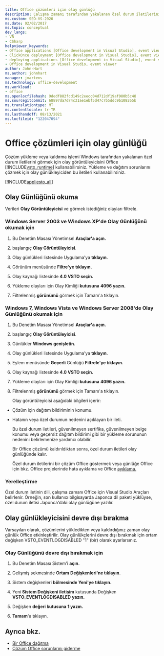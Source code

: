 ```yaml
---
title: Office çözümleri için olay günlüğü
description: Çalışma zamanı tarafından yakalanan özel durum iletilerini Windows için olay görüntüleyiciyi nasıl kullanabileceğiniz Office için Visual Studio Araçları öğrenin.
ms.custom: SEO-VS-2020
ms.date: 02/02/2017
ms.topic: conceptual
dev_langs:
- VB
- CSharp
helpviewer_keywords:
- Office applications [Office development in Visual Studio], event viewer
- ClickOnce deployment [Office development in Visual Studio], event viewer
- deploying applications [Office development in Visual Studio], event viewer
- Office development in Visual Studio, event viewer
author: John-Hart
ms.author: johnhart
manager: jmartens
ms.technology: office-development
ms.workload:
- office
ms.openlocfilehash: 9dedf882fcd149c2eecc04d712df19af980b5c48
ms.sourcegitcommit: 68897da7d74c31ae1ebf5d47c7b5ddc9b108265b
ms.translationtype: MT
ms.contentlocale: tr-TR
ms.lasthandoff: 08/13/2021
ms.locfileid: "122047094"
---
```

# <a name="event-logging-for-office-solutions"></a>Office çözümleri için olay günlüğü
  Çözüm yükleme veya kaldırma işlemi Windows tarafından yakalanan özel durum iletilerini görmek için olay görüntüleyicisini Office [!INCLUDE[vsto_runtime](../vsto/includes/vsto-runtime-md.md)] kullanabilirsiniz. Yükleme ve dağıtım sorunlarını çözmek için olay günlükleyiciden bu iletileri kullanabilirsiniz.

 [!INCLUDE[appliesto_all](../vsto/includes/appliesto-all-md.md)]

## <a name="read-the-event-log"></a>Olay Günlüğünü okuma
 Verileri **Olay Görüntüleyicisi** ve görmek istediğiniz olayları filtrele.

### <a name="to-read-the-event-log-in-windows-server-2003-and-windows-xp"></a>Windows Server 2003 ve Windows XP'de Olay Günlüğünü okumak için

1. Bu Denetim Masası Yönetimsel **Araçlar'a açın.**

2. başlangıç **Olay Görüntüleyicisi.**

3. Olay günlükleri listesinde Uygulama'ya **tıklayın.**

4. Görünüm menüsünde **Filtre'ye** **tıklayın.**

5. Olay kaynağı listesinde **4.0 VSTO seçin.** 

6. Yükleme olayları için Olay Kimliği **kutusuna** **4096 yazın.**

7. Filtrelenmiş **görünümü** görmek için Tamam'a tıklayın.

### <a name="to-read-the-event-log-in-windows-7-windows-vista-and-windows-server-2008"></a>Windows 7, Windows Vista ve Windows Server 2008'de Olay Günlüğünü okumak için

1. Bu Denetim Masası Yönetimsel **Araçlar'a açın.**

2. başlangıç **Olay Görüntüleyicisi.**

3. Günlükler **Windows genişletin.**

4. Olay günlükleri listesinde Uygulama'ya **tıklayın.**

5. Eylem menüsünde **Geçerli** Günlüğü **Filtrele'ye tıklayın.**

6. Olay kaynağı listesinde **4.0 VSTO seçin.** 

7. Yükleme olayları için Olay Kimliği **kutusuna** **4096 yazın.**

8. Filtrelenmiş **görünümü** görmek için Tamam'a tıklayın.

   Olay görüntüleyicisi aşağıdaki bilgileri içerir:

- Çözüm için dağıtım bildiriminin konumu.

- Hatanın veya özel durumun nedenini açıklayan bir ileti.

  Bu özel durum iletileri, güvenilmeyen sertifika, güvenilmeyen belge konumu veya geçersiz dağıtım bildirimi gibi bir yükleme sorununun nedenini belirlemenize yardımcı olabilir.

  Bir Office çözümü kaldırıldıktan sonra, özel durum iletileri olay günlüğünde kalır.

  Özel durum iletilerini bir çözüm Office göstermek veya günlüğe [](../vsto/debugging-office-projects.md) Office için bkz. Office projelerinde hata ayıklama ve Office [ayıklama.](../vsto/debugging-office-projects.md)

### <a name="localization"></a>Yerelleştirme
 Özel durum iletinin dili, çalışma zamanı Office için Visual Studio Araçları belirlenir. Örneğin, son kullanıcı bilgisayarda Japonca dil paketi yüklüyse, özel durum iletisi Japonca'daki olay günlüğüne yazılır.

## <a name="disable-the-event-logger"></a>Olay günlükleyicisini devre dışı bırakma
 Varsayılan olarak, çözümlerini yükledikten veya kaldırdığınız zaman olay günlük Office etkinleştirilir. Olay günlükçlerini devre dışı bırakmak için ortam değişken VSTO_EVENTLOGDISABLED "1" (bir) olarak ayarlarsınız.

### <a name="to-disable-the-event-log"></a>Olay Günlüğünü devre dışı bırakmak için

1. Bu Denetim Masası Sistem'i **açın.**

2. Gelişmiş sekmesinde **Ortam** **Değişkenleri'ne tıklayın.**

3. Sistem değişkenleri **bölmesinde Yeni'ye** **tıklayın.**

4. Yeni **Sistem Değişkeni iletişim** kutusunda Değişken **VSTO_EVENTLOGDISABLED** **yazın.**

5. Değişken **değeri kutusuna** **1 yazın.**

6. **Tamam**'a tıklayın.

## <a name="see-also"></a>Ayrıca bkz.
- [Bir Office dağıtma](../vsto/deploying-an-office-solution.md)
- [Çözüm Office sorunlarını giderme](../vsto/troubleshooting-office-solution-deployment.md)
